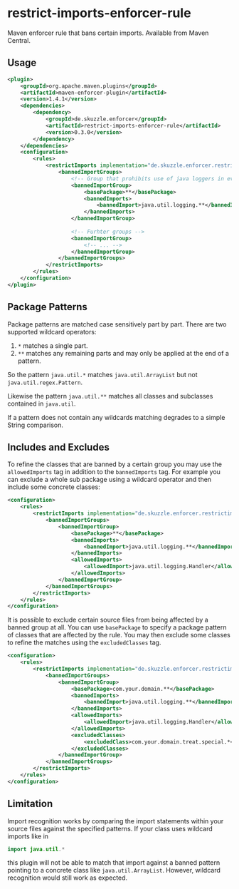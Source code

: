 # restrict-imports-enforcer-rule
Maven enforcer rule that bans certain imports. Available from Maven Central.

## Usage

```xml
<plugin>
    <groupId>org.apache.maven.plugins</groupId>
    <artifactId>maven-enforcer-plugin</artifactId>
    <version>1.4.1</version>
    <dependencies>
        <dependency>
            <groupId>de.skuzzle.enforcer</groupId>
            <artifactId>restrict-imports-enforcer-rule</artifactId>
            <version>0.3.0</version>
        </dependency>
    </dependencies>
    <configuration>
        <rules>
            <restrictImports implementation="de.skuzzle.enforcer.restrictimports.RestrictImports">
                <bannedImportGroups>
                    <!-- Group that prohibits use of java loggers in every source file -->
                    <bannedImportGroup>
                        <basePackage>**</basePackage>
                        <bannedImports>
                            <bannedImport>java.util.logging.**</bannedImport>
                        </bannedImports>
                    </bannedImportGroup>
                    
                    <!-- Furhter groups -->
                    <bannedImportGroup>
                        <!-- ... -->
                    </bannedImportGroup>
                </bannedImportGroups>
            </restrictImports>
        </rules>
    </configuration>
</plugin>
```

## Package Patterns

Package patterns are matched case sensitively part by part. There are two supported 
wildcard operators:

1. `*` matches a single part.
2. `**` matches any remaining parts and may only be applied at the end of a pattern.

So the pattern `java.util.*` matches `java.util.ArrayList` but not 
`java.util.regex.Pattern`.

Likewise the pattern `java.util.**` matches all classes and subclasses contained in 
`java.util`.

If a pattern does not contain any wildcards matching degrades to a simple String 
comparison.

## Includes and Excludes
To refine the classes that are banned by a certain group you may use the `allowedImports` 
tag in addition to the `bannedImports` tag. For example you can exclude a whole sub package using a wildcard
operator and then include some concrete classes:

```xml
<configuration>
    <rules>
        <restrictImports implementation="de.skuzzle.enforcer.restrictimports.RestrictImports">
            <bannedImportGroups>
                <bannedImportGroup>
                    <basePackage>**</basePackage>
                    <bannedImports>
                        <bannedImport>java.util.logging.**</bannedImport>
                    </bannedImports>
                    <allowedImports>
                        <allowedImport>java.util.logging.Handler</allowedImport>
                    </allowedImports>
                </bannedImportGroup>
            </bannedImportGroups>
        </restrictImports>
    </rules>
</configuration>
```

It is possible to exclude certain source files from being affected by a banned group at 
all. You can use `basePackage` to specify a package pattern of classes that are affected 
by the rule. You may then exclude some classes to refine the matches using the
`excludedClasses` tag.

```xml
<configuration>
    <rules>
        <restrictImports implementation="de.skuzzle.enforcer.restrictimports.RestrictImports">
            <bannedImportGroups>
                <bannedImportGroup>
                    <basePackage>com.your.domain.**</basePackage>
                    <bannedImports>
                        <bannedImport>java.util.logging.**</bannedImport>
                    </bannedImports>
                    <allowedImports>
                        <allowedImport>java.util.logging.Handler</allowedImport>
                    </allowedImports>
                    <excludedClasses>
                        <excludedClass>com.your.domain.treat.special.*</excludedClass>
                    </excludedClasses>
                </bannedImportGroup>
            </bannedImportGroups>
        </restrictImports>
    </rules>
</configuration>
```

## Limitation
Import recognition works by comparing the import statements within your source files 
against the specified patterns. If your class uses wildcard imports like in

```java
import java.util.*
```

this plugin will not be able to match that import against a banned pattern pointing to a 
concrete class like `java.util.ArrayList`. However, wildcard recognition would still work
as expected.
